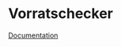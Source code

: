 # Vorratschecker
<a href="https://2223-3bhif-syp.github.io/02-projekte-Vorratschecker/" target="_blank">Documentation<a/>